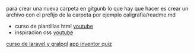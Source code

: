 para crear una nueva carpeta en gitgunb lo que hay que hacer es crear un archivo con el prefijo de la carpeta por ejemplo caligrafia/readme.md


+ curso de plantillas html
[youtube](https://www.youtube.com/watch?v=Lb0-zL4OYL0) 
+ inspiracion css
[youtube](https://www.youtube.com/watch?v=yI0X4e7bxHU) 

[curso de laravel y gralpql](https://www.youtube.com/watch?v=mt_o7ZWjEhA&list=PLWIk9Jo3Sp-VTXF1e-vJ9KdM-7jFjXR1l&index=1) 
[app inventor quiz](https://www.youtube.com/watch?v=XxCoBZuai5w) 

